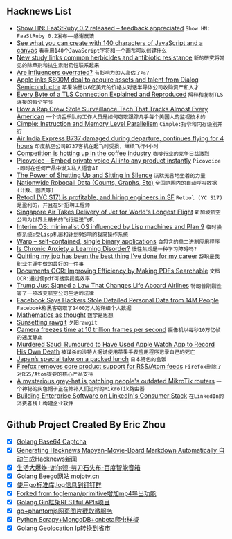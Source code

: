 ## Hacknews List


- [Show HN: FaaStRuby 0.2 released – feedback appreciated](item?id=18205798)  `Show HN: FaaStRuby 0.2发布——感谢反馈`
- [See what you can create with 140 characters of JavaScript and a canvas](https://www.dwitter.net/)  `看看用140个JavaScript字符和一个画布可以创建什么`
- [New study links common herbicides and antibiotic resistance](https://www.canterbury.ac.nz/news/2018/new-study-links-common-herbicides-and-antibiotic-resistance.html)  `新的研究将常见的除草剂和抗生素耐药性联系起来`
- [Are influencers overrated?](https://www.gsb.stanford.edu/insights/are-influencers-overrated)  `有影响力的人高估了吗?`
- [Apple inks $600M deal to acquire assets and talent from Dialog Semiconductor](https://techcrunch.com/2018/10/10/apple-is-paying-300m-in-cash-to-buy-a-part-of-dialog-semiconductor-and-expand-its-chipmaking-in-europe/)  `苹果油墨以6亿美元的价格从对话半导体公司收购资产和人才`
- [Every Byte of a TLS Connection Explained and Reproduced](https://tls.ulfheim.net/)  `解释和复制TLS连接的每个字节`
- [How a Rap Crew Stole Surveillance Tech That Tracks Almost Every American](https://www.forbes.com/sites/thomasbrewster/2018/10/12/how-an-amateur-rap-crew-stole-surveillance-tech-that-tracks-almost-every-american/#33f5c0cd50f1)  `一个饶舌乐队的工作人员是如何窃取跟踪几乎每个美国人的监视技术的`
- [Cimple: Instruction and Memory Level Parallelism](https://arxiv.org/abs/1807.01624)  `Cimple:指令和内存级别并行`
- [Air India Express B737 damaged during departure, continues flying for 4 hours](https://www.flightradar24.com/blog/air-india-express-737-hits-ils-damages-wall-on-departure-flies-for-4-hours-before-diverting/)  `印度航空公司B737客机在起飞时受损，继续飞行4小时`
- [Competition is hotting up in the coffee industry](https://www.economist.com/business/2018/10/13/competition-is-hotting-up-in-the-coffee-industry)  `咖啡行业的竞争日益激烈`
- [Picovoice – Embed private voice AI into any product instantly](https://picovoice.ai/#voice-control-demo)  `Picovoice -即时在任何产品中嵌入私人语音AI`
- [The Power of Shutting Up and Sitting in Silence](https://longreads.com/2018/10/12/the-power-of-shutting-up-and-sitting-in-silence/amp/?__twitter_impression=true)  `沉默无言地坐着的力量`
- [Nationwide Robocall Data (Counts, Graphs, Etc)](https://robocallindex.com)  `全国范围内的自动呼叫数据(计数、图表等)`
- [Retool (YC S17) is profitable, and hiring engineers in SF](item?id=18206279)  `Retool (YC S17)是盈利的，并且在SF招聘工程师`
- [Singapore Air Takes Delivery of Jet for World&#39;s Longest Flight](https://www.bloomberg.com/news/articles/2018-09-22/singapore-air-takes-delivery-of-jet-for-world-s-longest-flight)  `新加坡航空公司为世界上最长的飞行运送飞机`
- [Interim OS: minimalist OS influenced by Lisp machines and Plan 9](https://github.com/mntmn/interim)  `临时操作系统:受Lisp机器和计划9影响的极简操作系统`
- [Warp – self-contained, single binary applications](https://github.com/dgiagio/warp)  `自包含的单二进制应用程序`
- [Is Chronic Anxiety a Learning Disorder?](https://blogs.scientificamerican.com/observations/is-chronic-anxiety-a-learning-disorder/)  `慢性焦虑是一种学习障碍吗?`
- [Quitting my job has been the best thing I&#39;ve done for my career](https://www.joshuahu.io/blog/quitting/)  `辞职是我职业生涯中做的最好的一件事`
- [Documents OCR: Improving Efficiency by Making PDFs Searchable](https://medium.com/oscar-tech/documents-ocr-improving-efficiency-by-making-pdfs-searchable-b56a261f07d)  `文档OCR:通过使pdf可搜索提高效率`
- [Trump Just Signed a Law That Changes Life Aboard Airlines](https://www.inc.com/bill-murphy-jr/president-trump-just-signed-a-law-that-radically-changes-life-for-airline-passengers-flight-attendants-airlines-almost-nobody-even-noticed.html)  `特朗普刚刚签署了一项改变航空公司生活的法律`
- [Facebook Says Hackers Stole Detailed Personal Data from 14M People](https://www.bloomberg.com/news/articles/2018-10-12/facebook-s-recent-hack-exposed-user-location-search-data)  `Facebook称黑客窃取了1400万人的详细个人数据`
- [Mathematics as thought](https://aeon.co/essays/the-secret-intellectual-history-of-mathematics)  `数学是思想`
- [Sunsetting rawgit](https://rawgit.com/)  `夕阳rawgit`
- [Camera freezes time at 10 trillion frames per second](http://www.inrs.ca/english/actualites/worlds-fastest-camera-freezes-time-10-trillion-frames-second)  `摄像机以每秒10万亿帧的速度静止`
- [Murdered Saudi Rumoured to Have Used Apple Watch App to Record His Own Death](item?id=18206059)  `被谋杀的沙特人据说使用苹果手表应用程序记录自己的死亡`
- [Japan’s special take on a packed lunch](http://www.bbc.com/travel/story/20181009-japans-special-take-on-a-packed-lunch)  `日本特色的盒饭`
- [Firefox removes core product support for RSS/Atom feeds](https://www.gijsk.com/blog/2018/10/firefox-removes-core-product-support-for-rss-atom-feeds/)  `Firefox删除了对RSS/Atom提要的核心产品支持`
- [A mysterious grey-hat is patching people&#39;s outdated MikroTik routers](https://www.zdnet.com/article/a-mysterious-grey-hat-is-patching-peoples-outdated-mikrotik-routers/)  `一个神秘的灰色帽子正在修补人们过时的MikroTik路由器`
- [Building Enterprise Software on LinkedIn&#39;s Consumer Stack](https://engineering.linkedin.com/blog/2018/10/building-linkedin-talent-hub)  `在LinkedIn的消费者栈上构建企业软件`

## Github Project Created By Eric Zhou

- [x] [Golang Base64 Captcha](https://github.com/mojocn/base64Captcha)
- [x] [Generating Hacknews Maoyan-Movie-Board Markdown Automatically 自动生成Hacknews新闻](https://github.com/dejavuzhou/md-genie)
- [x] [生活大爆炸-谢尔顿-剪刀石头布-百度智能音箱](https://github.com/mojocn/dueros-bang-game)
- [x] [Golang Beego网站 mojotv.cn](https://github.com/mojocn/www.mojotv.cn)
- [x] [使用go标准库,log信息到钉钉群](https://github.com/mojocn/dooger)
- [x] [Forked from fogleman/primitive增加mp4导出功能](https://github.com/mojocn/primitive)
- [x] [Golang Gin框架RESTful APIs项目](https://github.com/JJJJJJJerk/ezier-golang-web-api-framework)
- [x] [go+phantomjs网页图片截取微服务](https://github.com/mojocn/screen_shot)
- [x] [Python Scrapy+MongoDB+cnbeta爬虫样板](https://github.com/mojocn/scrapy_mongodb_boilerplate_cnbeta)
- [x] [Golang Geolocation Ip转换到省市](https://github.com/mojocn/ip2location)